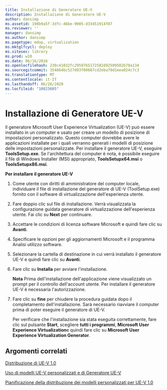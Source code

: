 ```yaml
---
title: Installazione di Generatore UE-V
description: Installazione di Generatore UE-V
author: dansimp
ms.assetid: 198b9a5f-3dfc-46be-9005-d33451914f87
ms.reviewer: ''
manager: dansimp
ms.author: dansimp
ms.pagetype: mdop, virtualization
ms.mktglfcycl: deploy
ms.sitesec: library
ms.prod: w10
ms.date: 06/16/2016
ms.openlocfilehash: 230c41032fc2959765172582d92509502b70a134
ms.sourcegitcommit: 354664bc527d93f80687cd2eba70d1eea024c7c3
ms.translationtype: MT
ms.contentlocale: it-IT
ms.lasthandoff: 06/26/2020
ms.locfileid: "10823605"
---
```

# Installazione di Generatore UE-V


Il generatore Microsoft User Experience Virtualization (UE-V) può essere installato in un computer e usato per creare un modello di posizione di impostazioni personalizzato. Questo computer dovrebbe avere le applicazioni installate per i quali verranno generati i modelli di posizione delle impostazioni personalizzate. Per installare il generatore UE-V, eseguire **ToolsSetup.exe**. Se l'architettura del computer è nota, è possibile eseguire il file di Windows Installer (MSI) appropriato, **ToolsSetupx64.msi** o **ToolsSetupx86.msi**.

**Per installare il generatore UE-V**

1.  Come utente con diritti di amministratore del computer locale, individuare il file di installazione del generatore di UE-V (ToolSetup.exe) fornito con il software di virtualizzazione dell'esperienza utente.

2.  Fare doppio clic sul file di installazione. Verrà visualizzata la configurazione guidata generatore di virtualizzazione dell'esperienza utente. Fai clic su **Next** per continuare.

3.  Accettare le condizioni di licenza software Microsoft e quindi fare clic su **Avanti**.

4.  Specificare le opzioni per gli aggiornamenti Microsoft e il programma Analisi utilizzo software.

5.  Selezionare la cartella di destinazione in cui verrà installato il generatore UE-V e quindi fare clic su **Avanti**.

6.  Fare clic su **Installa** per avviare l'installazione.

    **Nota**  Prima dell'installazione dell'applicazione viene visualizzato un prompt per il controllo dell'account utente. Per installare il generatore UE-V è necessaria l'autorizzazione.

     

7.  Fare clic su **fine** per chiudere la procedura guidata dopo il completamento dell'installazione. Sarà necessario riavviare il computer prima di poter eseguire il generatore di UE-V.

    Per verificare che l'installazione sia stata eseguita correttamente, fare clic sul pulsante **Start**, scegliere **tutti i programmi**, **Microsoft User Experience Virtualization**e quindi fare clic su **Microsoft User Experience Virtualization Generator**.

## Argomenti correlati


[Distribuzione di UE-V 1.0](deploying-ue-v-10.md)

[Uso di modelli UE-V personalizzati e di Generatore UE-V](working-with-custom-ue-v-templates-and-the-ue-v-generator.md)

[Pianificazione della distribuzione dei modelli personalizzati per UE-V 1.0](planning-for-custom-template-deployment-for-ue-v-10.md)

 

 





